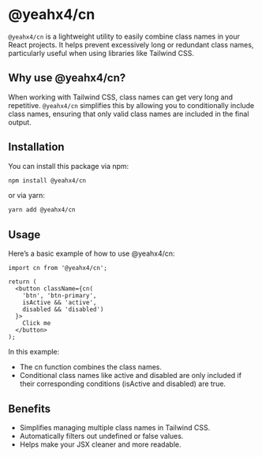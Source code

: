# @yeahx4/cn

`@yeahx4/cn` is a lightweight utility to easily combine class names in your React projects. It helps prevent excessively long or redundant class names, particularly useful when using libraries like Tailwind CSS.

## Why use @yeahx4/cn?

When working with Tailwind CSS, class names can get very long and repetitive. `@yeahx4/cn` simplifies this by allowing you to conditionally include class names, ensuring that only valid class names are included in the final output.

## Installation

You can install this package via npm:

```bash
npm install @yeahx4/cn
```

or via yarn:

```bash
yarn add @yeahx4/cn
```

## Usage

Here’s a basic example of how to use @yeahx4/cn:

```tsx
import cn from '@yeahx4/cn';

return (
  <button className={cn(
    'btn', 'btn-primary',
    isActive && 'active',
    disabled && 'disabled')
  }>
    Click me
  </button>
);

```

In this example:

- The cn function combines the class names.
- Conditional class names like active and disabled are only included if their corresponding conditions (isActive and disabled) are true.

## Benefits
- Simplifies managing multiple class names in Tailwind CSS.
- Automatically filters out undefined or false values.
- Helps make your JSX cleaner and more readable.
